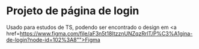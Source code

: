# Projeto de página de login
Usado para estudos de TS, podendo ser encontrado o design em <a href=https://www.figma.com/file/aF3n5t18ItzznUNZqzRrlT/P%C3%A1gina-de-login?node-id=102%3A8"">Figma</a>

